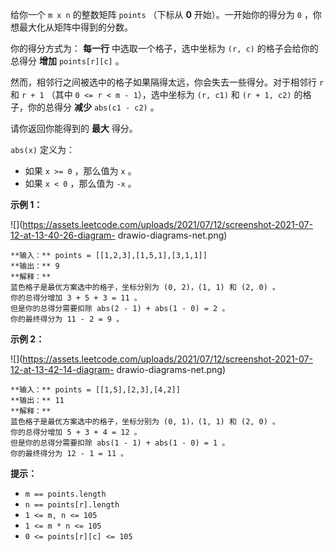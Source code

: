 给你一个 `m x n` 的整数矩阵 `points` （下标从 **0** 开始）。一开始你的得分为 `0` ，你想最大化从矩阵中得到的分数。

你的得分方式为： **每一行** 中选取一个格子，选中坐标为 `(r, c)` 的格子会给你的总得分 **增加** `points[r][c]` 。

然而，相邻行之间被选中的格子如果隔得太远，你会失去一些得分。对于相邻行 `r` 和 `r + 1` （其中 `0 <= r < m - 1`），选中坐标为
`(r, c1)` 和 `(r + 1, c2)` 的格子，你的总得分 **减少** `abs(c1 - c2)` 。

请你返回你能得到的 **最大** 得分。

`abs(x)` 定义为：

  * 如果 `x >= 0` ，那么值为 `x` 。
  * 如果 `x < 0` ，那么值为 `-x` 。

**示例 1：**

![](https://assets.leetcode.com/uploads/2021/07/12/screenshot-2021-07-12-at-13-40-26-diagram-
drawio-diagrams-net.png)

    
    
    **输入：** points = [[1,2,3],[1,5,1],[3,1,1]]
    **输出：** 9
    **解释：**
    蓝色格子是最优方案选中的格子，坐标分别为 (0, 2)，(1, 1) 和 (2, 0) 。
    你的总得分增加 3 + 5 + 3 = 11 。
    但是你的总得分需要扣除 abs(2 - 1) + abs(1 - 0) = 2 。
    你的最终得分为 11 - 2 = 9 。
    

**示例 2：**

![](https://assets.leetcode.com/uploads/2021/07/12/screenshot-2021-07-12-at-13-42-14-diagram-
drawio-diagrams-net.png)

    
    
    **输入：** points = [[1,5],[2,3],[4,2]]
    **输出：** 11
    **解释：**
    蓝色格子是最优方案选中的格子，坐标分别为 (0, 1)，(1, 1) 和 (2, 0) 。
    你的总得分增加 5 + 3 + 4 = 12 。
    但是你的总得分需要扣除 abs(1 - 1) + abs(1 - 0) = 1 。
    你的最终得分为 12 - 1 = 11 。
    

**提示：**

  * `m == points.length`
  * `n == points[r].length`
  * `1 <= m, n <= 105`
  * `1 <= m * n <= 105`
  * `0 <= points[r][c] <= 105`

